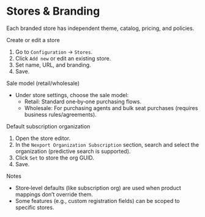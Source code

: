 # Stores & Branding

Each branded store has independent theme, catalog, pricing, and policies.

Create or edit a store
1) Go to `Configuration` → `Stores`.
2) Click `Add new` or edit an existing store.
3) Set name, URL, and branding.
4) Save.

Sale model (retail/wholesale)
- Under store settings, choose the sale model:
  - Retail: Standard one‑by‑one purchasing flows.
  - Wholesale: For purchasing agents and bulk seat purchases (requires business rules/agreements).

Default subscription organization
1) Open the store editor.
2) In the `Nexport Organization Subscription` section, search and select the organization (predictive search is supported).
3) Click `Set` to store the org GUID.
4) Save.

Notes
- Store‑level defaults (like subscription org) are used when product mappings don’t override them.
- Some features (e.g., custom registration fields) can be scoped to specific stores.

